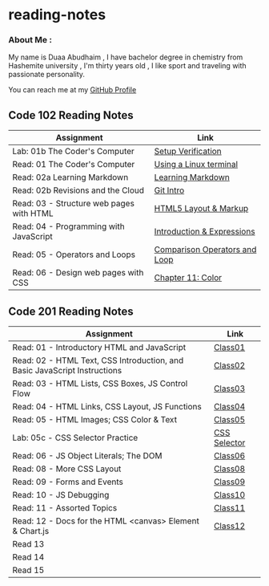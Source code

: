 # reading-notes


### About Me :
My name is Duaa Abudhaim , I have bachelor degree in chemistry from Hashemite university , I'm thirty years old ,
I like sport and traveling with passionate personality.

You can reach me at my [GitHub Profile](https://github.com/duaa9094)



## Code 102 Reading Notes

| Assignment                        | Link                            |
| --------------------------------- | -------------------------------- |
| Lab: 01b The Coder's Computer     | [Setup Verification](lab01b.md) |
| Read: 01 The Coder's Computer     | [Using a Linux terminal](/read01.md) |
| Read: 02a Learning Markdown       | [Learning Markdown](read02a.md) |
| Read: 02b Revisions and the Cloud | [Git Intro](read02b.md) |
| Read: 03 - Structure web pages with HTML | [HTML5 Layout & Markup](read03.md) |
| Read: 04 - Programming with JavaScript | [Introduction & Expressions](read04.md) |
| Read: 05 - Operators and Loops | [Comparison Operators and Loop ](read05.md) |
| Read: 06 - Design web pages with CSS | [Chapter 11: Color ](read06.md) |

## Code 201 Reading Notes

| Assignment                        | Link                            |
| --------------------------------- | ------------------------------- |
| Read: 01 - Introductory HTML and JavaScript | [Class01](class01.md)                            |
| Read: 02 - HTML Text, CSS Introduction, and Basic JavaScript Instructions | [Class02](class02md)                            |
| Read: 03 - HTML Lists, CSS Boxes, JS Control Flow | [Class03](class03.md)                            |
| Read: 04 - HTML Links, CSS Layout, JS Functions| [Class04](class04.md)                            |
| Read: 05 - HTML Images; CSS Color & Text | [Class05](class05.md)                            |
| Lab: 05c - CSS Selector Practice  | [CSS Selector](cssselector.md)                            |
| Read: 06 - JS Object Literals; The DOM    | [Class06](class06.md)                            |
| Read: 08 - More CSS Layout        | [Class08](class08.md)                            |
| Read: 09 - Forms and Events       | [Class09](class09.md)                            |
| Read: 10 - JS Debugging              | [Class10](class10.md)                            |
| Read: 11 - Assorted Topics        | [Class11](class11.md)                            |
| Read: 12 - Docs for the HTML \<canvas\> Element & Chart.js                        | [Class12](class12.md)                            |
| Read 13                           | []()                            |
| Read 14                           | []()                            |
| Read 15                           | []()                            |

